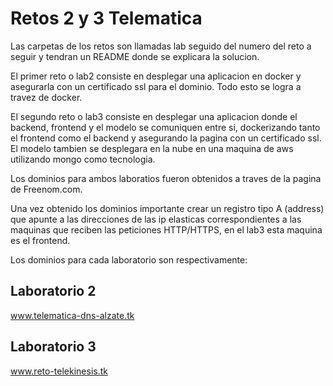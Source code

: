# Retos 2 y 3 Telematica

Las carpetas de los retos son llamadas lab seguido del numero del reto a seguir y tendran un
README donde se explicara la solucion.

El primer reto o lab2 consiste en desplegar una aplicacion en docker y asegurarla con un certificado ssl para el dominio.
Todo esto se logra a travez de docker.

El segundo reto o lab3 consiste en desplegar una aplicacion donde el backend, frontend y el modelo se comuniquen entre si,
dockerizando tanto el frontend como el backend y asegurando la pagina con un certificado ssl. El modelo tambien se desplegara
en la nube en una maquina de aws utilizando mongo como tecnologia.

Los dominios para ambos laboratios fueron obtenidos a traves de la pagina de Freenom.com.

Una vez obtenido los dominios importante crear un registro tipo A (address) que apunte a las direcciones de las ip elasticas correspondientes a las maquinas
que reciben las peticiones HTTP/HTTPS, en el lab3 esta maquina es el frontend.

Los dominios para cada laboratorio son respectivamente:

 ## Laboratorio 2
 
 www.telematica-dns-alzate.tk
 
 ## Laboratorio 3
 
  www.reto-telekinesis.tk

